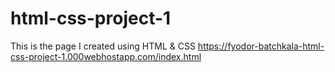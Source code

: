 # html-css-project-1
This is the page I created using HTML & CSS
https://fyodor-batchkala-html-css-project-1.000webhostapp.com/index.html
